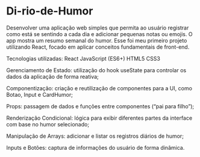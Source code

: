 # Di-rio-de-Humor
Desenvolver uma aplicação web simples que permita ao usuário registrar como está se sentindo a cada dia e adicionar pequenas notas ou emojis. O app mostra um resumo semanal do humor. Esse foi meu primeiro projeto utilizando React, focado em aplicar conceitos fundamentais de front-end.

Tecnologias utilizadas:
React
JavaScript (ES6+)
HTML5
CSS3

Gerenciamento de Estado: utilização do hook useState para controlar os dados da aplicação de forma reativa;

Componentização: criação e reutilização de componentes para a UI, como Botao, Input e CardHumor;

Props: passagem de dados e funções entre componentes (“pai para filho”);

Renderização Condicional: lógica para exibir diferentes partes da interface com base no humor selecionado;

Manipulação de Arrays: adicionar e listar os registros diários de humor;

Inputs e Botões: captura de informações do usuário de forma dinâmica.
